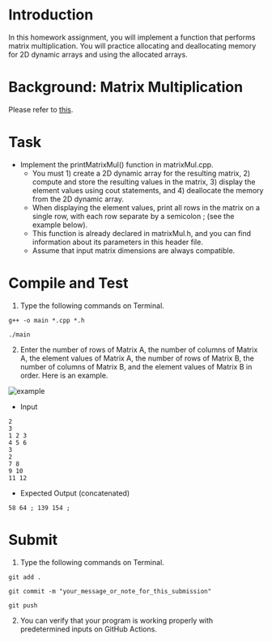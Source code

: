 # Introduction

In this homework assignment, you will implement a function that performs matrix multiplication. You will practice allocating and deallocating memory for 2D dynamic arrays and using the allocated arrays.


# Background: Matrix Multiplication

Please refer to [this](https://en.wikipedia.org/wiki/Matrix_multiplication#:~:text=In%20mathematics%2C%20particularly%20in%20linear,rows%20in%20the%20second%20matrix.).

# Task

* Implement the printMatrixMul() function in matrixMul.cpp.
  * You must 1) create a 2D dynamic array for the resulting matrix, 2) compute and store the resulting values in the matrix, 3) display the element values using cout statements, and 4) deallocate the memory from the 2D dynamic array.
  * When displaying the element values, print all rows in the matrix on a single row, with each row separate by a semicolon ; (see the example below).
  * This function is already declared in matrixMul.h, and you can find information about its parameters in this header file.
  * Assume that input matrix dimensions are always compatible.

# Compile and Test

1. Type the following commands on Terminal.

```
g++ -o main *.cpp *.h
```
```
./main
```

2. Enter the number of rows of Matrix A, the number of columns of Matrix A, the element values of Matrix A, the number of rows of Matrix B, the number of columns of Matrix B, and the element values of Matrix B in order. Here is an example.

![example](https://github.com/sskeme/eeee346-s24-hw3-/assets/154963758/788bd7e2-211e-4036-b059-b6de7bc6d7cf)

 * Input
 ```
 2
 3 
 1 2 3
 4 5 6
 3
 2
 7 8
 9 10
 11 12
 ```

 * Expected Output (concatenated)
 ```
 58 64 ; 139 154 ;
 ```

# Submit

1. Type the following commands on Terminal.

```
git add .
```
```
git commit -m "your_message_or_note_for_this_submission"
```
```
git push
```

2. You can verify that your program is working properly with predetermined inputs on GitHub Actions.
